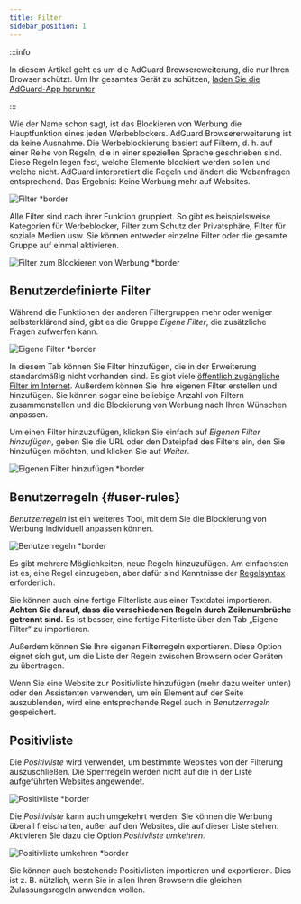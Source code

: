 ```yaml
---
title: Filter
sidebar_position: 1
---
```


:::info

In diesem Artikel geht es um die AdGuard Browsereweiterung, die nur Ihren Browser schützt. Um Ihr gesamtes Gerät zu schützen, [laden Sie die AdGuard-App herunter](https://agrd.io/download-kb-adblock)

:::

Wie der Name schon sagt, ist das Blockieren von Werbung die Hauptfunktion eines jeden Werbeblockers. AdGuard Browsererweiterung ist da keine Ausnahme. Die Werbeblockierung basiert auf Filtern, d. h. auf einer Reihe von Regeln, die in einer speziellen Sprache geschrieben sind. Diese Regeln legen fest, welche Elemente blockiert werden sollen und welche nicht. AdGuard interpretiert die Regeln und ändert die Webanfragen entsprechend. Das Ergebnis: Keine Werbung mehr auf Websites.

![Filter \*border](https://cdn.adtidy.org/content/Kb/ad_blocker/browser_extension/ad_blocker_browser_extension_filters.png)

Alle Filter sind nach ihrer Funktion gruppiert. So gibt es beispielsweise Kategorien für Werbeblocker, Filter zum Schutz der Privatsphäre, Filter für soziale Medien usw. Sie können entweder einzelne Filter oder die gesamte Gruppe auf einmal aktivieren.

![Filter zum Blockieren von Werbung \*border](https://cdn.adtidy.org/content/Kb/ad_blocker/browser_extension/ad_blocker_browser_extension_filters1.png)

## Benutzerdefinierte Filter

Während die Funktionen der anderen Filtergruppen mehr oder weniger selbsterklärend sind, gibt es die Gruppe _Eigene Filter_, die zusätzliche Fragen aufwerfen kann.

![Eigene Filter \*border](https://cdn.adtidy.org/content/Kb/ad_blocker/browser_extension/ad_blocker_browser_extension_custom_filters.png)

In diesem Tab können Sie Filter hinzufügen, die in der Erweiterung standardmäßig nicht vorhanden sind. Es gibt viele [öffentlich zugängliche Filter im Internet](https://filterlists.com). Außerdem können Sie Ihre eigenen Filter erstellen und hinzufügen. Sie können sogar eine beliebige Anzahl von Filtern zusammenstellen und die Blockierung von Werbung nach Ihren Wünschen anpassen.

Um einen Filter hinzuzufügen, klicken Sie einfach auf _Eigenen Filter hinzufügen_, geben Sie die URL oder den Dateipfad des Filters ein, den Sie hinzufügen möchten, und klicken Sie auf _Weiter_.

![Eigenen Filter hinzufügen \*border](https://cdn.adtidy.org/content/Kb/ad_blocker/browser_extension/ad_blocker_browser_extension_custom_filters1.png)

## Benutzerregeln {#user-rules}

_Benutzerregeln_ ist ein weiteres Tool, mit dem Sie die Blockierung von Werbung individuell anpassen können.

![Benutzerregeln \*border](https://cdn.adtidy.org/content/Kb/ad_blocker/browser_extension/ad_blocker_browser_extension_user_rules.png)

Es gibt mehrere Möglichkeiten, neue Regeln hinzuzufügen. Am einfachsten ist es, eine Regel einzugeben, aber dafür sind Kenntnisse der [Regelsyntax](/general/ad-filtering/create-own-filters) erforderlich.

Sie können auch eine fertige Filterliste aus einer Textdatei importieren. **Achten Sie darauf, dass die verschiedenen Regeln durch Zeilenumbrüche getrennt sind.** Es ist besser, eine fertige Filterliste über den Tab „Eigene Filter“ zu importieren.

Außerdem können Sie Ihre eigenen Filterregeln exportieren. Diese Option eignet sich gut, um die Liste der Regeln zwischen Browsern oder Geräten zu übertragen.

Wenn Sie eine Website zur Positivliste hinzufügen (mehr dazu weiter unten) oder den Assistenten verwenden, um ein Element auf der Seite auszublenden, wird eine entsprechende Regel auch in _Benutzerregeln_ gespeichert.

## Positivliste

Die _Positivliste_ wird verwendet, um bestimmte Websites von der Filterung auszuschließen. Die Sperrregeln werden nicht auf die in der Liste aufgeführten Websites angewendet.

![Positivliste \*border](https://cdn.adtidy.org/content/Kb/ad_blocker/browser_extension/ad_blocker_browser_extension_allowlist.png)

Die _Positivliste_ kann auch umgekehrt werden: Sie können die Werbung überall freischalten, außer auf den Websites, die auf dieser Liste stehen. Aktivieren Sie dazu die Option _Positivliste umkehren_.

![Positivliste umkehren \*border](https://cdn.adtidy.org/content/Kb/ad_blocker/browser_extension/ad_blocker_browser_extension_allowlist1.png)

Sie können auch bestehende Positivlisten importieren und exportieren. Dies ist z. B. nützlich, wenn Sie in allen Ihren Browsern die gleichen Zulassungsregeln anwenden wollen.
